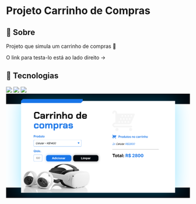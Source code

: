 <h1>Projeto Carrinho de Compras</h1>

<h2>🔖 Sobre</h2>
<p>Projeto que simula um carrinho de compras 🛒</p>
<p>O link para testa-lo está ao lado direito -></p>

## 🚀 Tecnologias
<div>
  <img src="https://img.shields.io/badge/HTML-239120?style=for-the-badge&logo=html5&logoColor=white">
  <img src="https://img.shields.io/badge/CSS-239120?&style=for-the-badge&logo=css3&logoColor=white">
  <img src="https://img.shields.io/badge/JavaScript-F7DF1E?style=for-the-badge&logo=javascript&logoColor=black">
</div>

<img src="assets/projetoFuncionando.png" alt="ProjetoCarrinho Logo" />
